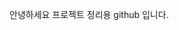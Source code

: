 안녕하세요 프로젝트 정리용 github 입니다.

<!---
usujeong/usujeong is a ✨ special ✨ repository because its `README.md` (this file) appears on your GitHub profile.
You can click the Preview link to take a look at your changes.
--->
